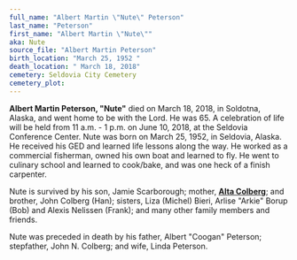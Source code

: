 ```yaml
---
full_name: "Albert Martin \"Nute\" Peterson"
last_name: "Peterson"
first_name: "Albert Martin \"Nute\""
aka: Nute
source_file: "Albert Martin Peterson"
birth_location: "March 25, 1952 "
death_location: " March 18, 2018"
cemetery: Seldovia City Cemetery
cemetery_plot: 
---
```

**Albert Martin Peterson, "Nute"** died on March 18, 2018, in Soldotna,
Alaska, and went home to be with the Lord. He was 65. A celebration of
life will be held from 11 a.m. - 1 p.m. on June 10, 2018, at the
Seldovia Conference Center. Nute was born on March 25, 1952, in
Seldovia, Alaska. He received his GED and learned life lessons along the
way. He worked as a commercial fisherman, owned his own boat and learned
to fly. He went to culinary school and learned to cook/bake, and was one
heck of a finish carpenter.

Nute is survived by his son, Jamie Scarborough; mother, [**Alta Colberg**](./Colberg_Alta_Rosenbush.md);
and brother, John Colberg (Han); sisters, Liza (Michel) Bieri, Arlise
"Arkie" Borup (Bob) and Alexis Nelissen (Frank); and many other family
members and friends.

Nute was preceded in death by his father, Albert "Coogan" Peterson;
stepfather, John N. Colberg; and wife, Linda Peterson.
